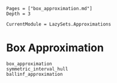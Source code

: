 ```@contents
Pages = ["box_approximation.md"]
Depth = 3
```

```@meta
CurrentModule = LazySets.Approximations
```

# Box Approximation

```@docs
box_approximation
symmetric_interval_hull
ballinf_approximation
```
